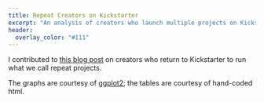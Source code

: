 ```yaml
---
title: Repeat Creators on Kickstarter
excerpt: "An analysis of creators who launch multiple projects on Kickstarter."
header:
  overlay_color: "#111"
---
```


I contributed to [this blog post](https://www.kickstarter.com/blog/by-the-numbers-when-creators-return-to-kickstarter) on creators who return to Kickstarter to run what we call repeat projects.

The graphs are courtesy of [ggplot2](https://ggplot2.org/); the tables are courtesy of hand-coded html.
